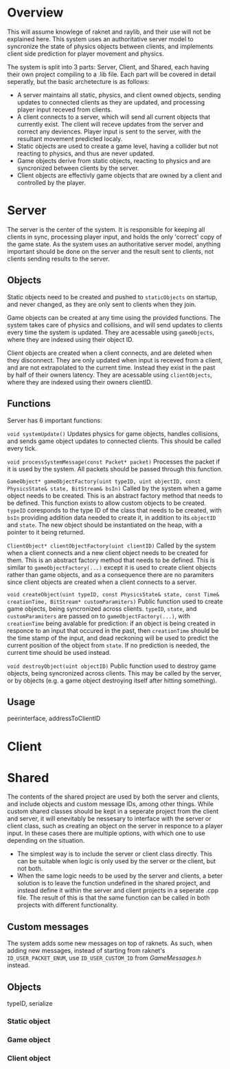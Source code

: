 # Overview
This will assume knowlege of raknet and raylib, and their use will not be explained here. 
This system uses an authoritative server model to syncronize the state of physics objects between clients, and implements client side prediction for player movement and physics.

The system is split into 3 parts: Server, Client, and Shared, each having their own project compiling to a .lib file. Each part will be covered in detail seperatly, but the 
basic archetecture is as follows:
- A server maintains all static, physics, and client owned objects, sending updates to connected clients as they are updated, and processing player input receved from clients.
- A client connects to a server, which will send all current objects that currently exist. The client will receve updates from the server and correct any deviences. Player 
input is sent to the server, with the resultant movement predicted localy.
- Static objects are used to create a game level, having a collider but not reacting to physics, and thus are never updated.
- Game objects derive from static objects, reacting to physics and are syncronized between clients by the server.
- Client objects are effectivly game objects that are owned by a client and controlled by the player.


# Server
The server is the center of the system. It is responsible for keeping all clients in sync, processing player input, and holds the only 'correct' copy of the game state. 
As the system uses an authoritative server model, anything important should be done on the server and the result sent to clients, not clients sending results to the server.

## Objects
Static objects need to be created and pushed to `staticObjects` on startup, and never changed, as they are only sent to clients when they join.

Game objects can be created at any time using the provided functions. The system takes care of physics and collisions, and will send updates to clients every time the system 
is updated. They are acessable using `gameObjects`, where they are indexed using their object ID.

Client objects are created when a client connects, and are deleted when they disconnect. They are only updated when input is receved from a client, and are not extrapolated to 
the current time. Instead they exist in the past by half of their owners latency. They are acessable using `clientObjects`, where they are indexed using their owners clientID.

## Functions
Server has 6 important functions:

`void systemUpdate()` Updates physics for game objects, handles collisions, and sends game object updates to connected clients. This should be called every tick.

`void processSystemMessage(const Packet* packet)` Processes the packet if it is used by the system. All packets should be passed through this function.

`GameObject* gameObjectFactory(uint typeID, uint objectID, const PhysicsState& state, BitStream& bsIn)` Called by the system when a game object needs to be created. This is an 
abstract factory method that needs to be defined. This function exists to allow custom objects to be created. `typeID` coresponds to the type ID of the class that needs to be 
created, with `bsIn` providing addition data needed to create it, in addition to its `objectID` and `state`. The new object should be instantiated on the heap, with a pointer 
to it being returned.

`ClientObject* clientObjectFactory(uint clientID)` Called by the system when a client connects and a new client object needs to be created for them. This is an abstract factory 
method that needs to be defined. This is similar to `gameObjectFactory(...)` except it is used to create client objects rather than game objects, and as a consequence there are 
no paramiters since client objects are created when a client connects to a server.

`void createObject(uint typeID, const PhysicsState& state, const Time& creationTime, BitStream* customParamiters)` Public function used to create game objects, being 
syncronized across clients. `typeID`, `state`, and `customParamiters` are passed on to `gameObjectFactory(...)`, with `creationTime` being avalable for prediction: if an object 
is being created in responce to an input that occured in the past, then `creationTime` should be the time stamp of the input, and dead reckoning will be used to predict the 
current position of the object from `state`. If no prediction is needed, the current time should be used instead.

`void destroyObject(uint objectID)` Public function used to destroy game objects, being syncronized across clients. This may be called by the server, or by objects (e.g. a game 
object destroying itself after hitting something).

## Usage
peerinterface, addressToClientID



# Client



# Shared
The contents of the shared project are used by both the server and clients, and include objects and custom message IDs, among other things. 
While custom shared classes should be kept in a seperate project from the client and server, it will enevitably be nessesary to interface with the server or client class, such 
as creating an object on the server in responce to a player input. In these cases there are multiple options, with which one to use depending on the situation.
- The simplest way is to include the server or client class directly. This can be suitable when logic is only used by the server or the client, but not both.
- When the same logic needs to be used by the server and clients, a beter solution is to leave the function undefined in the shared project, and instead define it within the 
server and client projects in a seperate .cpp file. The result of this is that the same function can be called in both projects with different functionality.

## Custom messages
The system adds some new messages on top of raknets. As such, when adding new messages, instead of starting from raknet's `ID_USER_PACKET_ENUM`, use `ID_USER_CUSTOM_ID` from 
*GameMessages.h* instead.


## Objects
typeID, serialize

### Static object

### Game object

### Client object
